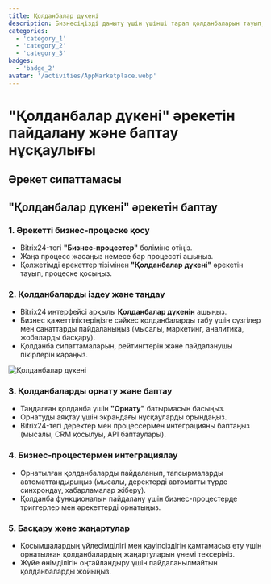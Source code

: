 ```yaml
---
title: Қолданбалар дүкені
description: Бизнесіңізді дамыту үшін үшінші тарап қолданбаларын тауып, интеграциялаңыз.
categories: 
  - 'category_1'
  - 'category_2'
  - 'category_3'
badges:
  - 'badge_2'
avatar: '/activities/AppMarketplace.webp'
---
```

# "Қолданбалар дүкені" әрекетін пайдалану және баптау нұсқаулығы

## Әрекет сипаттамасы

## **"Қолданбалар дүкені" әрекетін баптау**

### 1. Әрекетті бизнес-процеске қосу
- Bitrix24-тегі **"Бизнес-процестер"** бөліміне өтіңіз.
- Жаңа процесс жасаңыз немесе бар процессті ашыңыз.
- Қолжетімді әрекеттер тізімінен **"Қолданбалар дүкені"** әрекетін тауып, процеске қосыңыз.

### 2. Қолданбаларды іздеу және таңдау
- Bitrix24 интерфейсі арқылы **Қолданбалар дүкенін** ашыңыз.
- Бизнес қажеттіліктеріңізге сәйкес қолданбаларды табу үшін сүзгілер мен санаттарды пайдаланыңыз (мысалы, маркетинг, аналитика, жобаларды басқару).
- Қолданба сипаттамаларын, рейтингтерін және пайдаланушы пікірлерін қараңыз.

![Қолданбалар дүкені](/activities/AppMarketplace.webp)

### 3. Қолданбаларды орнату және баптау
- Таңдалған қолданба үшін **"Орнату"** батырмасын басыңыз.
- Орнатуды аяқтау үшін экрандағы нұсқауларды орындаңыз.
- Bitrix24-тегі деректер мен процессермен интеграцияны баптаңыз (мысалы, CRM қосылуы, API баптаулары).

### 4. Бизнес-процестермен интеграциялау
- Орнатылған қолданбаларды пайдаланып, тапсырмаларды автоматтандырыңыз (мысалы, деректерді автоматты түрде синхрондау, хабарламалар жіберу).
- Қолданба функционалын пайдалану үшін бизнес-процестерде триггерлер мен әрекеттерді орнатыңыз.

### 5. Басқару және жаңартулар
- Қосымшалардың үйлесімділігі мен қауіпсіздігін қамтамасыз ету үшін орнатылған қолданбалардың жаңартуларын үнемі тексеріңіз.
- Жүйе өнімділігін оңтайландыру үшін пайдаланылмайтын қолданбаларды жойыңыз.
